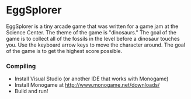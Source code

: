 # EggSplorer

EggSplorer is a tiny arcade game that was written for a game jam at the Science Center.  The theme of the game is "dinosaurs."  The goal of the game is to collect all of the fossils in the level before a dinosaur touches you.  Use the keyboard arrow keys to move the character around.  The goal of the game is to get the highest score possible.

### Compiling
* Install Visual Studio (or another IDE that works with Monogame)
* Install Monogame at http://www.monogame.net/downloads/
* Build and run!
